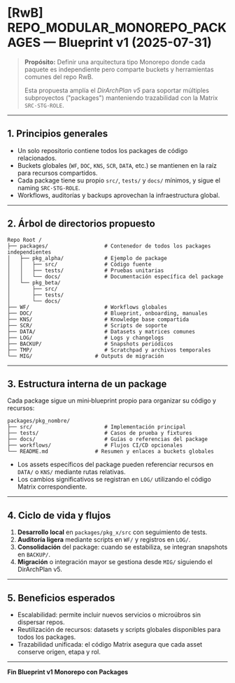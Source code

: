 # [RwB] REPO_MODULAR_MONOREPO_PACKAGES — Blueprint v1 (2025-07-31)

> **Propósito:** Definir una arquitectura tipo Monorepo donde cada paquete es independiente pero comparte buckets y herramientas comunes del repo RwB.
>
> Esta propuesta amplía el _DirArchPlan v5_ para soportar múltiples subproyectos ("packages") manteniendo trazabilidad con la Matrix `SRC·STG·ROLE`.

---

## 1. Principios generales

- Un solo repositorio contiene todos los packages de código relacionados.
- Buckets globales (`WF`, `DOC`, `KNS`, `SCR`, `DATA`, etc.) se mantienen en la raíz para recursos compartidos.
- Cada package tiene su propio `src/`, `tests/` y `docs/` mínimos, y sigue el naming `SRC·STG·ROLE`.
- Workflows, auditorías y backups aprovechan la infraestructura global.

---

## 2. Árbol de directorios propuesto

```text
Repo Root /
├── packages/                  # Contenedor de todos los packages independientes
│   ├── pkg_alpha/             # Ejemplo de package
│   │   ├── src/               # Código fuente
│   │   ├── tests/             # Pruebas unitarias
│   │   └── docs/              # Documentación específica del package
│   └── pkg_beta/
│       ├── src/
│       ├── tests/
│       └── docs/
├── WF/                        # Workflows globales
├── DOC/                       # Blueprint, onboarding, manuales
├── KNS/                       # Knowledge base compartida
├── SCR/                       # Scripts de soporte
├── DATA/                      # Datasets y matrices comunes
├── LOG/                       # Logs y changelogs
├── BACKUP/                    # Snapshots periódicos
├── TMP/                       # Scratchpad y archivos temporales
└── MIG/                    # Outputs de migración
```

---

## 3. Estructura interna de un package

Cada package sigue un mini‑blueprint propio para organizar su código y recursos:

```text
packages/pkg_nombre/
├── src/                       # Implementación principal
├── tests/                     # Casos de prueba y fixtures
├── docs/                      # Guías o referencias del package
├── workflows/                 # Flujos CI/CD opcionales
└── README.md               # Resumen y enlaces a buckets globales
```

- Los assets específicos del package pueden referenciar recursos en `DATA/` o `KNS/` mediante rutas relativas.
- Los cambios significativos se registran en `LOG/` utilizando el código Matrix correspondiente.

---

## 4. Ciclo de vida y flujos

1. **Desarrollo local** en `packages/pkg_x/src` con seguimiento de tests.
2. **Auditoría ligera** mediante scripts en `WF/` y registros en `LOG/`.
3. **Consolidación** del package: cuando se estabiliza, se integran snapshots en `BACKUP/`.
4. **Migración** o integración mayor se gestiona desde `MIG/` siguiendo el DirArchPlan v5.

---

## 5. Beneficios esperados

- Escalabilidad: permite incluir nuevos servicios o microúbros sin dispersar repos.
- Reutilización de recursos: datasets y scripts globales disponibles para todos los packages.
- Trazabilidad unificada: el código Matrix asegura que cada asset conserve origen, etapa y rol.

---

**Fin Blueprint v1 Monorepo con Packages**
